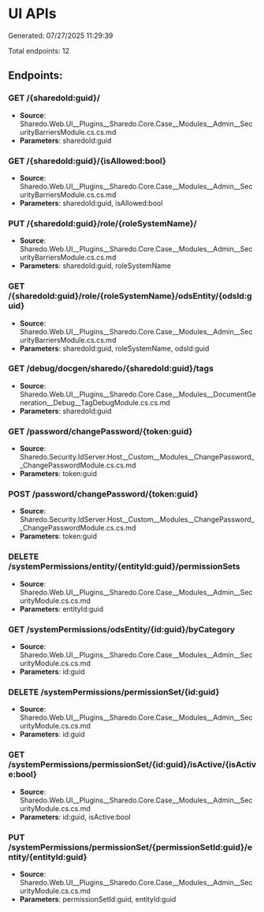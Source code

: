 ﻿# UI APIs
Generated: 07/27/2025 11:29:39

Total endpoints: 12

## Endpoints:
### GET /{sharedoId:guid}/
- **Source**: Sharedo.Web.UI__Plugins__Sharedo.Core.Case__Modules__Admin__SecurityBarriersModule.cs.cs.md
- **Parameters**: sharedoId:guid

### GET /{sharedoId:guid}/{isAllowed:bool}
- **Source**: Sharedo.Web.UI__Plugins__Sharedo.Core.Case__Modules__Admin__SecurityBarriersModule.cs.cs.md
- **Parameters**: sharedoId:guid, isAllowed:bool

### PUT /{sharedoId:guid}/role/{roleSystemName}/
- **Source**: Sharedo.Web.UI__Plugins__Sharedo.Core.Case__Modules__Admin__SecurityBarriersModule.cs.cs.md
- **Parameters**: sharedoId:guid, roleSystemName

### GET /{sharedoId:guid}/role/{roleSystemName}/odsEntity/{odsId:guid}
- **Source**: Sharedo.Web.UI__Plugins__Sharedo.Core.Case__Modules__Admin__SecurityBarriersModule.cs.cs.md
- **Parameters**: sharedoId:guid, roleSystemName, odsId:guid

### GET /debug/docgen/sharedo/{sharedoId:guid}/tags
- **Source**: Sharedo.Web.UI__Plugins__Sharedo.Core.Case__Modules__DocumentGeneration__Debug__TagDebugModule.cs.cs.md
- **Parameters**: sharedoId:guid

### GET /password/changePassword/{token:guid}
- **Source**: Sharedo.Security.IdServer.Host__Custom__Modules__ChangePassword__ChangePasswordModule.cs.cs.md
- **Parameters**: token:guid

### POST /password/changePassword/{token:guid}
- **Source**: Sharedo.Security.IdServer.Host__Custom__Modules__ChangePassword__ChangePasswordModule.cs.cs.md
- **Parameters**: token:guid

### DELETE /systemPermissions/entity/{entityId:guid}/permissionSets
- **Source**: Sharedo.Web.UI__Plugins__Sharedo.Core.Case__Modules__Admin__SecurityModule.cs.cs.md
- **Parameters**: entityId:guid

### GET /systemPermissions/odsEntity/{id:guid}/byCategory
- **Source**: Sharedo.Web.UI__Plugins__Sharedo.Core.Case__Modules__Admin__SecurityModule.cs.cs.md
- **Parameters**: id:guid

### DELETE /systemPermissions/permissionSet/{id:guid}
- **Source**: Sharedo.Web.UI__Plugins__Sharedo.Core.Case__Modules__Admin__SecurityModule.cs.cs.md
- **Parameters**: id:guid

### GET /systemPermissions/permissionSet/{id:guid}/isActive/{isActive:bool}
- **Source**: Sharedo.Web.UI__Plugins__Sharedo.Core.Case__Modules__Admin__SecurityModule.cs.cs.md
- **Parameters**: id:guid, isActive:bool

### PUT /systemPermissions/permissionSet/{permissionSetId:guid}/entity/{entityId:guid}
- **Source**: Sharedo.Web.UI__Plugins__Sharedo.Core.Case__Modules__Admin__SecurityModule.cs.cs.md
- **Parameters**: permissionSetId:guid, entityId:guid


